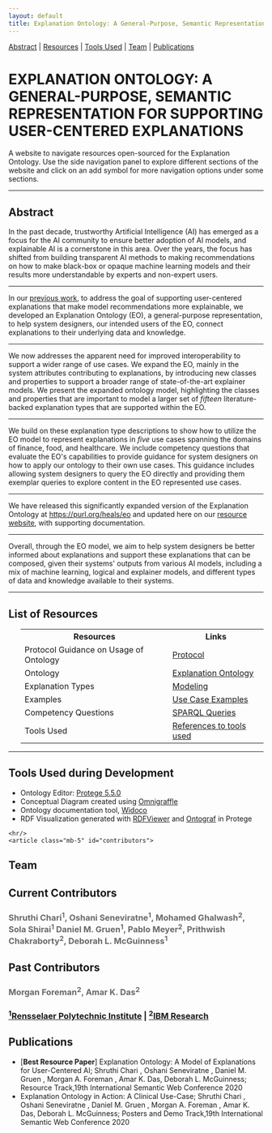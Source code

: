 ```yaml
---
layout: default
title: Explanation Ontology: A General-Purpose, Semantic Representation for Supporting User-Centered Explanations
---
```


[Abstract](#abstract) | [Resources](#resources) | [Tools Used](#toolsused) | [Team](#contributors) | [Publications](#publications)


<h1 class="page-title" style="text-transform:uppercase;" id="header">Explanation Ontology: A General-Purpose, Semantic Representation for Supporting User-Centered Explanations</h1>

<p class="message">A website to navigate resources open-sourced for the Explanation Ontology. Use the side navigation panel to explore different sections of the website and click on an add symbol for more navigation options under some sections.</p>

<!-- <table>
  <tbody>
    <tr>
      <td><a href="#abstract">Abstract</a></td>
    </tr>
  </tbody>
</table> -->

<hr>
<article class="mb-5" id="abstract">
<content>
  
  
<h2>Abstract</h2>
  <p>In the past decade, trustworthy Artificial Intelligence (AI) has emerged as a focus for the AI community to ensure better adoption of AI models, and explainable AI is a cornerstone in this area. Over the years, the focus has shifted from building transparent AI methods to making recommendations on how to make black-box or opaque machine learning models and their results more understandable by experts and non-expert users. 
    <hr/>
    In our <a href="https://arxiv.org/abs/2010.01479">previous work</a>, to address the goal of supporting user-centered explanations that make model recommendations more explainable, we developed an Explanation Ontology (EO), a general-purpose representation, to help system designers, our intended users of the EO, connect explanations to their underlying data and knowledge. 
  <hr/>
    We now addresses the apparent need for improved interoperability to support a wider range of use cases. We expand the EO, mainly in the system attributes contributing to explanations, by introducing new classes and properties to support a broader range of state-of-the-art explainer models. We present the expanded ontology model, highlighting the classes and properties that are important to model a larger set of <em>fifteen</em> literature-backed explanation types that are supported within the EO.
  <hr/>
    We build on these explanation type descriptions to show how to utilize the EO model to represent explanations in <em>five</em> use cases spanning the domains of finance, food, and healthcare. We include competency questions that evaluate the EO's capabilities to provide guidance for system designers on how to apply our ontology to their own use cases. This guidance includes allowing system designers to query the EO directly and providing them exemplar queries to explore content in the EO represented use cases. 
  <hr/>
    We have released this significantly expanded version of the Explanation Ontology at <a href="https://purl.org/heals/eo" >https://purl.org/heals/eo</a> and updated here on our <a href ="https://tetherless-world.github.io/explanation-ontology">resource website</a>, with supporting documentation. 
  <hr/>
    Overall, through the EO model, we aim to help system designers be better informed about explanations and support these explanations that can be composed, given their systems' outputs from various AI models, including a mix of machine learning, logical and explainer models, and different types of data and knowledge available to their systems.</p>
 </content>
 
 <hr/>
 <article class="mb-5" id="resources">
<content>
<h2>List of Resources </h2>
<ul>
 <table style="width:100%">
    <tr>
    <th>Resources</th>
    <th>Links</th> 
  </tr>
   <tr>
    <td>Protocol Guidance on Usage of Ontology</td>
    <td><a href="protocol">Protocol</a> </td> 
  </tr>
  <tr>
    <td>Ontology</td>
    <td><a href="ontology">Explanation Ontology</a> </td> 
  </tr>
  <tr>
    <td>Explanation Types</td>
    <td><a href="modeling#explanationtypes">Modeling</a> </td> 
  </tr>
    <!--<tr>
    <td> </td>
    <td> (b) <a href="./application.html">Faceted Browser</a> </td> 
  </tr>-->
    <tr>
    <td>Examples</td>
    <td><a href="clinicalexample">Use Case Examples</a> </td> 
  </tr>
   <tr>
    <td>Competency Questions </td>
    <td><a href="competencyquestions#sparql">SPARQL Queries</a> </td> 
  </tr>
   <tr>
    <td>Tools Used </td>
    <td><a href="index#toolsused">References to tools used</a> </td> 
  </tr>
</table>
  
 </ul>
 </content>
 
 <hr/>
 
 <article class="mb-5" id="toolsused">
<content>
  
  
<h2>Tools Used during Development</h2>
  <ul>
  <li>Ontology Editor: <a href="https://protege.stanford.edu/products.php#desktop-protege">Protege 5.5.0</a></li>
  <li>Conceptual Diagram created using <a href="https://www.omnigroup.com/omnigraffle/">Omnigraffle</a></li>
  <li>Ontology documentation tool, <a href="https://github.com/dgarijo/Widoco">Widoco</a></li>
  <li>RDF Visualization generated with <a href="http://jimmccusker.github.io/rdfviewer/">RDFViewer</a> and <a href="https://github.com/protegeproject/ontograf">Ontograf</a> in Protege</li>
  </ul>
  </content>
  <!--<iframe src="https://tetherless-world.github.io/explanation-ontology/WidocoDocumentation/index-en.html" style="width:100%;"/>-->
  
    <hr/>
    <article class="mb-5" id="contributors">
<content>
  <h2>Team</h2>
  <h2>Current Contributors</h2>
   <h3 style="color:dimgrey;">Shruthi Chari<sup>1</sup>, Oshani Seneviratne<sup>1</sup>, Mohamed Ghalwash<sup>2</sup>, Sola Shirai<sup>1</sup> Daniel M. Gruen<sup>1</sup>, Pablo Meyer<sup>2</sup>, Prithwish Chakraborty<sup>2</sup>, Deborah L. McGuinness<sup>1</sup></h3>
  <h2>Past Contributors</h2>
  <h3 style="color:dimgrey;">Morgan Foreman<sup>2</sup>,  Amar K. Das<sup>2</sup></h3>
<h3><a href="https://www.rpi.edu/"><sup>1</sup>Rensselaer Polytechnic Institute</a> | <a href="https://research.ibm.com/science"><sup>2</sup>IBM Research</a></h3>
   </content>
 
  <article class="mb-5" id="publications">
<content>
  <h2>Publications</h2>
  <ul>
    <li>[<b>Best Resource Paper</b>] Explanation Ontology: A Model of Explanations for User-Centered AI; Shruthi Chari , Oshani Seneviratne , Daniel M. Gruen ,  Morgan A. Foreman , Amar K. Das, Deborah L. McGuinness; Resource Track,19th International Semantic Web Conference 2020</li>
    <li>Explanation Ontology in Action: A Clinical Use-Case; Shruthi Chari , Oshani Seneviratne , Daniel M. Gruen ,  Morgan A. Foreman , Amar K. Das, Deborah L. McGuinness; Posters and Demo Track,19th International Semantic Web Conference 2020</li>
  </ul>
  </content>
<!-- 
<div class="posts">
  {% for post in paginator.posts %}
  <div class="post">
    <h1 class="post-title">
      <a href="{{ post.url }}">
        {{ post.title }}
      </a>
    </h1>

    <span class="post-date">{{ post.date | date_to_string }}</span>

    {{ post.content }}
  </div>
  {% endfor %}
</div>

<div class="pagination">
  {% if paginator.next_page %}
    <a class="pagination-item older" href="{{ site.baseurl }}page{{paginator.next_page}}">Older</a>
  {% else %}
    <span class="pagination-item older">Older</span>
  {% endif %}
  {% if paginator.previous_page %}
    {% if paginator.page == 2 %}
      <a class="pagination-item newer" href="{{ site.baseurl }}">Newer</a>
    {% else %}
      <a class="pagination-item newer" href="{{ site.baseurl }}page{{paginator.previous_page}}">Newer</a>
    {% endif %}
  {% else %}
    <span class="pagination-item newer">Newer</span>
  {% endif %}
</div> -->
